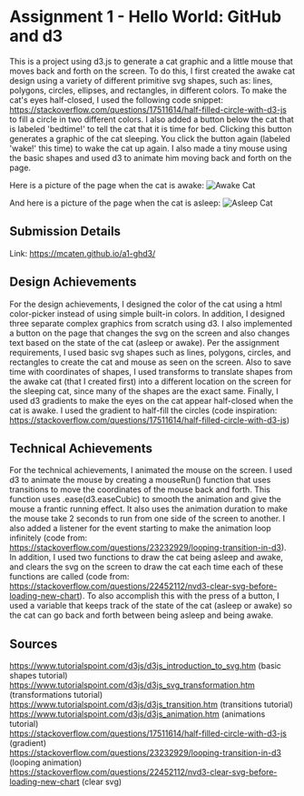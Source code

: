 Assignment 1 - Hello World: GitHub and d3  
===

This is a project using d3.js to generate a cat graphic and a little mouse that moves back and forth on the screen. To do this, I first created the awake cat design using a variety of different primitive svg shapes, such as: lines, polygons, circles, ellipses, and rectangles, in different colors. To make the cat's eyes half-closed, I used the following code snippet: https://stackoverflow.com/questions/17511614/half-filled-circle-with-d3-js to fill a circle in two different colors. I also added a button below the cat that is labeled 'bedtime!' to tell the cat that it is time for bed. Clicking this button generates a graphic of the cat sleeping. You click the button again (labeled 'wake!' this time) to wake the cat up again. I also made a tiny mouse using the basic shapes and used d3 to animate him moving back and forth on the page.

Here is a picture of the page when the cat is awake:
![Awake Cat](https://github.com/mcaten/a1-ghd3/blob/master/Awake.JPG?raw=true)

And here is a picture of the page when the cat is asleep:
![Asleep Cat](https://github.com/mcaten/a1-ghd3/blob/master/Sleep.JPG?raw=true)

Submission Details
---
Link: https://mcaten.github.io/a1-ghd3/

Design Achievements
---
For the design achievements, I designed the color of the cat using a html color-picker instead of using simple built-in colors. In addition, I designed three separate complex graphics from scratch using d3. I also implemented a button on the page that changes the svg on the screen and also changes text based on the state of the cat (asleep or awake). Per the assignment requirements, I used basic svg shapes such as lines, polygons, circles, and rectangles to create the cat and mouse as seen on the screen. Also to save time with coordinates of shapes, I used transforms to translate shapes from the awake cat (that I created first) into a different location on the screen for the sleeping cat, since many of the shapes are the exact same. Finally, I used d3 gradients to make the eyes on the cat appear half-closed when the cat is awake. I used the gradient to half-fill the circles (code inspiration: https://stackoverflow.com/questions/17511614/half-filled-circle-with-d3-js)

Technical Achievements
---
For the technical achievements, I animated the mouse on the screen. I used d3 to animate the mouse by creating a mouseRun() function that uses transitions to move the coordinates of the mouse back and forth. This function uses .ease(d3.easeCubic) to smooth the animation and give the mouse a frantic running effect. It also uses the animation duration to make the mouse take 2 seconds to run from one side of the screen to another. I also added a listener for the event starting to make the animation loop infinitely (code from: https://stackoverflow.com/questions/23232929/looping-transition-in-d3). In addition, I used two functions to draw the cat being asleep and awake, and clears the svg on the screen to draw the cat each time each of these functions are called (code from: https://stackoverflow.com/questions/22452112/nvd3-clear-svg-before-loading-new-chart). To also accomplish this with the press of a button, I used a variable that keeps track of the state of the cat (asleep or awake) so the cat can go back and forth between being asleep and being awake. 
 
Sources
---
https://www.tutorialspoint.com/d3js/d3js_introduction_to_svg.htm (basic shapes tutorial)\
https://www.tutorialspoint.com/d3js/d3js_svg_transformation.htm (transformations tutorial)\
https://www.tutorialspoint.com/d3js/d3js_transition.htm (transitions tutorial)\
https://www.tutorialspoint.com/d3js/d3js_animation.htm (animations tutorial)\
https://stackoverflow.com/questions/17511614/half-filled-circle-with-d3-js (gradient)\
https://stackoverflow.com/questions/23232929/looping-transition-in-d3 (looping animation)\
https://stackoverflow.com/questions/22452112/nvd3-clear-svg-before-loading-new-chart (clear svg)


